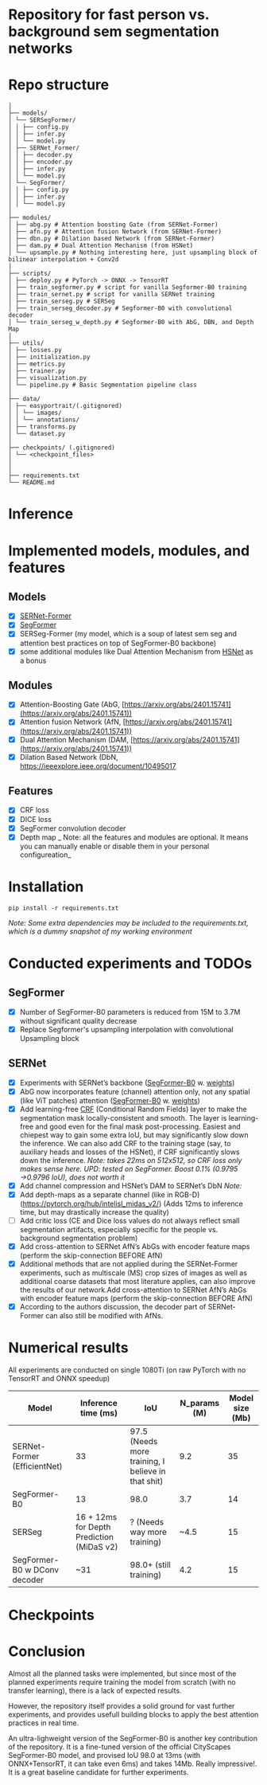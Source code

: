 # Repository for fast person vs. background sem segmentation networks

# Repo structure

```
│
├── models/
│ └── SERSegFormer/
│ │ ├── config.py
│ │ ├── infer.py
│ │ └── model.py
│ ├── SERNet_Former/
│ │ ├── decoder.py
│ │ ├── encoder.py
│ │ ├── infer.py
│ │ └── model.py
│ └── SegFormer/
│ │ ├── config.py
│ │ ├── infer.py
│ │ └── model.py
│
├── modules/
│ ├── abg.py # Attention boosting Gate (from SERNet-Former)
│ ├── afn.py # Attention fusion Network (from SERNet-Former)
│ ├── dbn.py # Dilation based Network (from SERNet-Former)
│ ├── dam.py # Dual Attention Mechanism (from HSNet)
│ └── upsample.py # Nothing interesting here, just upsampling block of bilinear interpolation + Conv2d 
│
├── scripts/
│ ├── deploy.py # PyTorch -> ONNX -> TensorRT
│ ├── train_segformer.py # script for vanilla Segformer-B0 training
│ ├── train_sernet.py # script for vanilla SERNet training
│ ├── train_serseg.py # SERSeg
│ ├── train_serseg_decoder.py # Segformer-B0 with convolutional decoder
│ └── train_serseg_w_depth.py # Segformer-B0 with AbG, DBN, and Depth Map
│
├── utils/
│ ├── losses.py
│ ├── initialization.py
│ ├── metrics.py
│ ├── trainer.py
│ ├── visualization.py
│ └── pipeline.py # Basic Segmentation pipeline class
│
├── data/
│ ├── easyportrait/(.gitignored)
│ │ └── images/
│ │ └── annotations/
│ ├── transforms.py
│ └── dataset.py
│
├── checkpoints/ (.gitignored)
│ └── <checkpoint_files>
│
│
├── requirements.txt
└── README.md
```

# Inference

# Implemented models, modules, and features

## Models
- [x]  [SERNet-Former](https://arxiv.org/abs/2401.15741)
- [x]  [SegFormer](https://arxiv.org/abs/2105.15203)
- [x] SERSeg-Former (my model, which is a soup of latest sem seg and attention best practices on top of SegFormer-B0 backbone)  
- [x]  some additional modules like Dual Attention Mechanism from [HSNet](https://ieeexplore.ieee.org/document/10495017) as a bonus

## Modules

- [x] Attention-Boosting Gate (AbG, [https://arxiv.org/abs/2401.15741](https://arxiv.org/abs/2401.15741)) 
- [x] Attention fusion Network (AfN, [https://arxiv.org/abs/2401.15741](https://arxiv.org/abs/2401.15741))
- [x] Dual Attention Mechanism (DAM, [https://arxiv.org/abs/2401.15741](https://arxiv.org/abs/2401.15741))
- [x] Dilation Based Network (DbN, [https://ieeexplore.ieee.org/document/10495017
](https://ieeexplore.ieee.org/document/10495017)

## Features
- [x] CRF loss
- [x] DICE loss
- [x] SegFormer convolution decoder
- [x] Depth map
_
Note: all the features and modules are optional. It means you can manually enable or disable them in your personal configureation_

# Installation

```
pip install -r requirements.txt
```
_Note: Some extra dependencies may be included to the requirements.txt, which is a dummy snapshot of my working environment_

# Conducted experiments and TODOs

## SegFormer
- [x]  Number of SegFormer-B0 parameters is reduced from 15M to 3.7M without significant quality decrease
- [x]  Replace Segformer's upsampling interpolation with convolutional Upsampling block

## SERNet

- [x]  Experiments with SERNet’s backbone ([SegFormer-B0](https://github.com/open-mmlab/mmsegmentation/blob/v0.17.0/mmseg/models/backbones/mit.py#L246) w. [weights](https://n-ws-620xz-pd11.s3pd11.sbercloud.ru/b-ws-620xz-pd11-jux/easyportrait/experiments/models/segformer-ps-512.pth))
- [x]  AbG now incorporates feature (channel) attention only, not any spatial (like ViT patches) attention ([SegFormer-B0](https://github.com/open-mmlab/mmsegmentation/blob/v0.17.0/mmseg/models/backbones/mit.py#L246) w. [weights](https://n-ws-620xz-pd11.s3pd11.sbercloud.ru/b-ws-620xz-pd11-jux/easyportrait/experiments/models/segformer-ps-512.pth))
- [x]  Add learning-free [CRF](https://github.com/mishgon/crfseg/tree/master/crfseg) (Conditional Random Fields) layer to make the segmentation mask locally-consistent and smooth. The layer is learning-free and good even for the final mask post-processing. Easiest and chiepest way to gain some extra IoU, but may significantly slow down the inference. We can also add CRF to the training stage (say, to auxiliary heads and losses of the HSNet), if CRF significantly slows down the inference. *Note: takes 22ms on 512x512, so CRF loss only makes sense here. UPD: tested on SegFormer. Boost 0.1% (0.9795 →0.9796 IoU), does not worth it*
- [x]  Add channel compression and HSNet’s DAM to SERNet’s DbN *Note:*
- [x]  Add depth-maps as a separate channel (like in RGB-D) (https://pytorch.org/hub/intelisl_midas_v2/) (Adds 12ms to inference time, but may drastically increase the quality)
- [ ]  Add critic loss (CE and Dice loss values do not always reflect small segmentation artifacts, especially specific for the people vs. background segmentation problem)
- [x]  Add cross-attention to SERNet AfN’s AbGs with encoder feature maps (perform the skip-connection BEFORE AfN)
- [x]  Additional methods that are not applied during the SERNet-Former experiments, such as multiscale (MS) crop sizes of images as well as additional coarse datasets that most literature applies, can also improve the results of our network.Add cross-attention to SERNet AfN’s AbGs with encoder feature maps (perform the skip-connection BEFORE AfN)
- [x]  According to the authors discussion, the decoder part of SERNet-Former can also still be modified with AfNs.

# Numerical results
All experiments are conducted on single 1080Ti (on raw PyTorch with no TensorRT and ONNX speedup)

| Model | Inference time (ms)  | IoU | N_params (M) | Model size (Mb) |
| --- | --- | --- | --- | --- |
| SERNet-Former (EfficientNet) | 33 | 97.5 (Needs more training, I believe in that shit) | 9.2 | 35 |
| SegFormer-B0 | 13 | 98.0 | 3.7 | 14 |
| SERSeg | 16 + 12ms for Depth Prediction (MiDaS v2) | ? (Needs way more training) | ~4.5 | 15 |
| SegFormer-B0 w DConv decoder | ~31 | 98.0+ (still training) | 4.2 | 15 |

# Checkpoints


# Conclusion
Almost all the planned tasks were implemented, but since most of the planned experiments require training the model from scratch (with no transfer learning), there is a lack of expected results.

However, the repository itself provides a solid ground for vast further experiments, and provides usefull building blocks to apply the best attention practices in real time.

An ultra-lighweight version of the SegFormer-B0 is another key contribution of the repository. It is a fine-tuned version of the official CityScapes SegFormer-B0 model, and provised IoU 98.0 at 13ms (with ONNX+TensorRT, it can take even 6ms) and takes 14Mb. Really impressive!. It is a great baseline candidate for further experiments.

